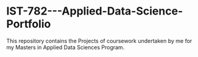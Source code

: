 # IST-782---Applied-Data-Science-Portfolio
This repository contains the Projects of coursework undertaken by me for my Masters in Applied Data Sciences Program.

